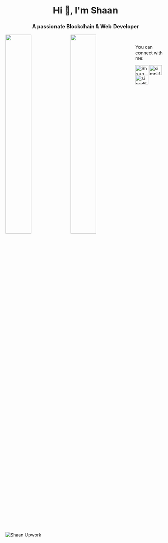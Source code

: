 <h1 align="center">Hi 👋, I'm Shaan</h1>
<h3 align="center">A passionate Blockchain & Web Developer</h3>
<div>
  <img align="left" width="40%" src="https://github-readme-stats.vercel.app/api?username=shaan147&show_icons=true&theme=dracula" />
  <img align="left" width="40%" src="https://github-readme-stats.vercel.app/api/top-langs/?username=shaan147&layout=donut" />
</div>
<br> <!-- Add this line break to create space -->
<p align="left">You can connect with me:</p>
<p align="left">    
  <a href="https://www.linkedin.com/in/shaanemustafa146/" target="blank"><img align="left" src="https://raw.githubusercontent.com/rahuldkjain/github-profile-readme-generator/master/src/images/icons/Social/linked-in-alt.svg" alt="Shaan E Mustafa" height="30" width="40" /></a>
  <a href="https://www.instagram.com/shaanemustafaa/" target="blank"><img align="left" src="https://raw.githubusercontent.com/rahuldkjain/github-profile-readme-generator/master/src/images/icons/Social/instagram.svg" alt="simplified_learner" height="30" width="40" /></a>
  <a href="https://www.facebook.com/ShaaneMustafa147" target="blank"><img align="left" src="https://raw.githubusercontent.com/rahuldkjain/github-profile-readme-generator/master/src/images/icons/Social/facebook.svg" alt="simplified learner" height="30" width="40" /></a>
  <a href="https://www.upwork.com/freelancers/~01511ce6b86f32719a" target="blank"><img align="left" src="https://img.shields.io/badge/UpWork-6FDA44?style=for-the-badge&logo=Upwork&logoColor=white" alt="Shaan Upwork "  /></a>
</p>
